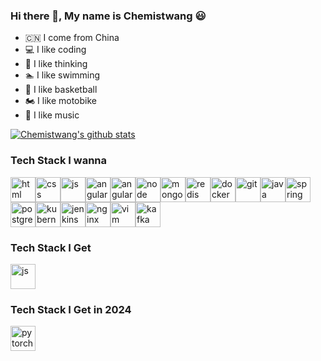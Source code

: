 ### Hi there 👋, My name is Chemistwang 😃

<!--
**chemistwang/chemistwang** is a ✨ _special_ ✨ repository because its `README.md` (this file) appears on your GitHub profile.

Here are some ideas to get you started:

- 🔭 I’m currently working on ...
- 🌱 I’m currently learning ...
- 👯 I’m looking to collaborate on ...
- 🤔 I’m looking for help with ...
- 💬 Ask me about ...
- 📫 How to reach me: ...
- 😄 Pronouns: ...
- ⚡ Fun fact: ...
-->


- 🇨🇳 I come from China
- 💻 I like coding
- 🤔 I like thinking
- 🏊 I like swimming
- 🏀 I like basketball
- 🏍 I like motobike
- 🎵 I like music

[![Chemistwang's github stats](https://github-readme-stats.vercel.app/api?username=chemistwang&show_icons=true&theme=shades-of-purple)](https://github.com/anuraghazra/github-readme-stats)

### Tech Stack I wanna

<img src="https://www.vectorlogo.zone/logos/w3_html5/w3_html5-icon.svg" alt="html" width="40" height="40"/><img src="https://www.vectorlogo.zone/logos/netlifyapp_watercss/netlifyapp_watercss-official.svg" alt="css" width="40" height="40"/><img src="https://www.vectorlogo.zone/logos/javascript/javascript-icon.svg" alt="js" width="40" height="40"/><img src="https://www.vectorlogo.zone/logos/angular/angular-icon.svg" alt="angular" width="40" height="40"/><img src="https://www.vectorlogo.zone/logos/reactjs/reactjs-icon.svg" alt="angular" width="40" height="40"/><img src="https://www.vectorlogo.zone/logos/nodejs/nodejs-icon.svg" alt="node" width="40" height="40"/><img src="https://www.vectorlogo.zone/logos/mongodb/mongodb-icon.svg" alt="mongodb" width="40" height="40"/><img src="https://www.vectorlogo.zone/logos/redis/redis-icon.svg" alt="redis" width="40" height="40"/><img src="https://www.vectorlogo.zone/logos/docker/docker-icon.svg" alt="docker" width="40" height="40"/><img src="https://www.vectorlogo.zone/logos/git-scm/git-scm-icon.svg" alt="git" width="40" height="40"/><img src="https://www.vectorlogo.zone/logos/java/java-icon.svg" alt="java" width="40" height="40"/><img src="https://www.vectorlogo.zone/logos/springio/springio-icon.svg" alt="spring" width="40" height="40"/><img src="https://www.vectorlogo.zone/logos/postgresql/postgresql-icon.svg" alt="postgresql" width="40" height="40"/><img src="https://www.vectorlogo.zone/logos/kubernetes/kubernetes-icon.svg" alt="kubernetes" width="40" height="40"/><img src="https://www.vectorlogo.zone/logos/jenkins/jenkins-icon.svg" alt="jenkins" width="40" height="40"/><img src="https://www.vectorlogo.zone/logos/nginx/nginx-icon.svg" alt="nginx" width="40" height="40"/><img src="https://www.vectorlogo.zone/logos/vim/vim-icon.svg" alt="vim" width="40" height="40"/><img src="https://www.vectorlogo.zone/logos/apache_kafka/apache_kafka-icon.svg" alt="kafka" width="40" height="40"/>


### Tech Stack I Get

<img src="https://www.vectorlogo.zone/logos/javascript/javascript-icon.svg" alt="js" width="40" height="40"/>

### Tech Stack I Get in 2024

<img src="https://www.vectorlogo.zone/logos/pytorch/pytorch-icon.svg" alt="pytorch" width="40" height="40"/>









